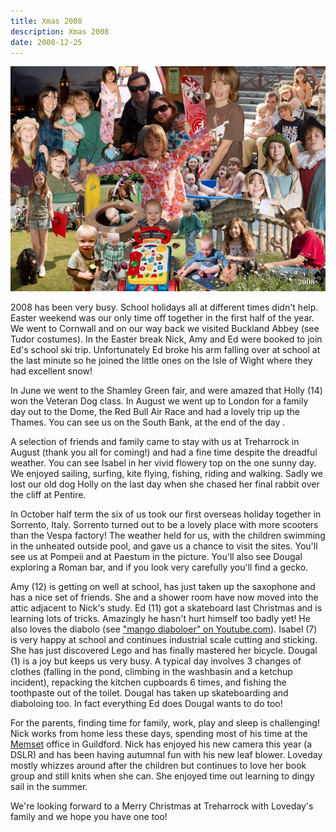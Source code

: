 ```yaml
---
title: Xmas 2008
description: Xmas 2008
date: 2008-12-25
---
```



<a href="large.jpg"><img src="small.jpg" alt="[Xmas 2008]" class="center" /></a>

<p>2008 has been very busy.  School holidays all at different times
didn't help.  Easter weekend was our only time off together in the
first half of the year.  We went to Cornwall and on our way back we
visited Buckland Abbey (see Tudor costumes).  In the Easter break
Nick, Amy and Ed were booked to join Ed's school ski trip.
Unfortunately Ed broke his arm falling over at school at the last
minute so he joined the little ones on the Isle of Wight where they
had excellent snow!</p>

<p>In June we went to the Shamley Green fair, and were amazed that Holly
(14) won the Veteran Dog class. In August we went up to London for a
family day out to the Dome, the Red Bull Air Race and had a lovely
trip up the Thames.  You can see us on the South Bank, at the end of
the day .</p>

<p>A selection of friends and family came to stay with us at Treharrock
in August (thank you all for coming!) and had a fine time despite the
dreadful weather.  You can see Isabel in her vivid flowery top on the
one sunny day.  We enjoyed sailing, surfing, kite flying, fishing,
riding and walking.  Sadly we lost our old dog Holly on the last day
when she chased her final rabbit over the cliff at Pentire.</p>

<p>In October half term the six of us took our first overseas holiday
together in Sorrento, Italy.  Sorrento turned out to be a lovely place
with more scooters than the Vespa factory! The weather held for us,
with the children swimming in the unheated outside pool, and gave us a
chance to visit the sites.  You'll see us at Pompeii and at Paestum in
the picture.  You'll also see Dougal exploring a Roman bar, and if you
look very carefully you'll find a gecko.</p>

<p>Amy (12) is getting on well at school, has just taken up the saxophone
and has a nice set of friends.  She and a shower room have now moved
into the attic adjacent to Nick's study.  Ed (11) got a skateboard
last Christmas and is learning lots of tricks. Amazingly he hasn't
hurt himself too badly yet!  He also loves the diabolo (see <a href="http://uk.youtube.com/watch?v=WGzkbhTcGus">"mango
diaboloer" on Youtube.com</a>).  Isabel (7) is very happy at school and
continues industrial scale cutting and sticking.  She has just
discovered Lego and has finally mastered her bicycle.  Dougal (1) is a
joy but keeps us very busy.  A typical day involves 3 changes of
clothes (falling in the pond, climbing in the washbasin and a ketchup
incident), repacking the kitchen cupboards 6 times, and fishing the
toothpaste out of the toilet.  Dougal has taken up skateboarding and
diaboloing too.  In fact everything Ed does Dougal wants to do too!</p>

<p>For the parents, finding time for family, work, play and sleep is
challenging!  Nick works from home less these days, spending most of
his time at the <a href="http://www.memset.com/">Memset</a> office in Guildford. Nick has enjoyed his new
camera this year (a DSLR) and has been having autumnal fun with his
new leaf blower.  Loveday mostly whizzes around after the children but
continues to love her book group and still knits when she can.  She
enjoyed time out learning to dingy sail in the summer.</p>

<p>We're looking forward to a Merry Christmas at Treharrock with
Loveday's family and we hope you have one too!</p>
